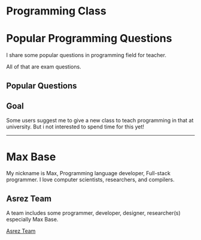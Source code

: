 # Programming Class

# Popular Programming Questions

I share some popular questions in programming field for teacher.

All of that are exam questions.

## Popular Questions

## Goal

Some users suggest me to give a new class to teach programming in that at university.
But i not interested to spend time for this yet!

---------

# Max Base

My nickname is Max, Programming language developer, Full-stack programmer. I love computer scientists, researchers, and compilers.

## Asrez Team

A team includes some programmer, developer, designer, researcher(s) especially Max Base.

[Asrez Team](https://www.asrez.com/)
